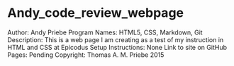 # Andy_code_review_webpage


Author:  Andy Priebe
Program Names:  HTML5, CSS, Markdown, Git
Description:  This is a web page I am creating as a test of my instruction in HTML and CSS at Epicodus
Setup Instructions:  None
Link to site on GitHub Pages:  Pending
Copyright:  Thomas A. M. Priebe 2015
